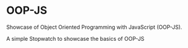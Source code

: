 # OOP-JS
Showcase of Object Oriented Programming with JavaScript (OOP-JS).

A simple Stopwatch to showcase the basics of OOP-JS
